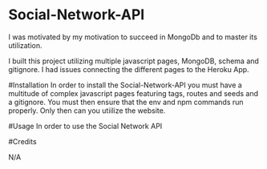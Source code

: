 # Social-Network-API

I was motivated by my motivation to succeed in MongoDb and to master its utilization.

I built this project utilizing multiple javascript pages, MongoDB, schema and gitignore. I had issues connecting the different pages to the Heroku App.

#Installation In order to install the Social-Network-API you must have a multitude of complex javascript pages featuring tags, routes and seeds and a gitignore. You must then ensure that the env and npm commands run properly. Only then can you utiilize the website.

#Usage In order to use the Social Network API 

#Credits

N/A